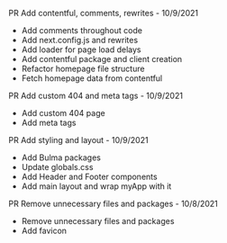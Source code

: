 PR Add contentful, comments, rewrites - 10/9/2021

- Add comments throughout code
- Add next.config.js and rewrites
- Add loader for page load delays
- Add contentful package and client creation
- Refactor homepage file structure
- Fetch homepage data from contentful

PR Add custom 404 and meta tags - 10/9/2021

- Add custom 404 page
- Add meta tags

PR Add styling and layout - 10/9/2021

- Add Bulma packages
- Update globals.css
- Add Header and Footer components
- Add main layout and wrap myApp with it

PR Remove unnecessary files and packages - 10/8/2021

- Remove unnecessary files and packages
- Add favicon
